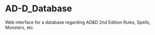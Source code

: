 # AD-D_Database
Web interface for a database regarding AD&amp;D 2nd Edition Rules, Spells, Monsters, etc.
